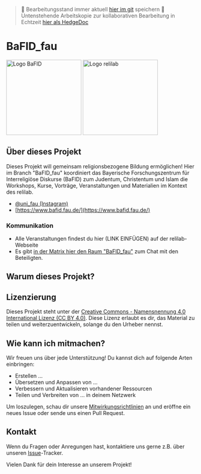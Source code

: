 > :floppy_disk:   Bearbeitungsstand immer aktuell [hier im git](https://git.rpi-virtuell.de/Comenius-Institut/BaFID) speichern
> :memo: Untenstehende Arbeitskopie zur kollaborativen Bearbeitung in Echtzeit [hier als HedgeDoc](https://pad.gwdg.de/SEJfLbNMTDaya_ySdM3nmA?both)

# BaFID_fau
<img src="https://www.bafid.fau.de/files/2020/11/cropped-bafid_logo_rz.jpg" alt="Logo BaFID" width="200"/>
<img src="https://relilab.org/wp-content/uploads/2021/02/reliLab.jpeg" alt="Logo relilab" width="200"/>


## Über dieses Projekt
Dieses Projekt will gemeinsam religionsbezogene Bildung ermöglichen!
Hier im Branch "BaFID_fau" koordiniert das Bayerische Forschungszentrum für Interreligiöse Diskurse (BaFID) zum Judentum, Christentum und Islam die Workshops, Kurse, Vorträge, Veranstaltungen und Materialien im Kontext des relilab.
- [@uni_fau (Instagram)](https://www.instagram.com/bafid_fau/)
- [https://www.bafid.fau.de/](https://www.bafid.fau.de/)
### Kommunikation
- Alle Veranstaltungen findest du hier (LINK EINFÜGEN) auf der relilab-Webseite
- Es gibt [in der Matrix hier den Raum "BaFID_fau"](https://matrix.to/#/#interreligioeus:rpi-virtuell.de) zum Chat mit den Beteiligten.

## Warum dieses Projekt?

## Lizenzierung
Dieses Projekt steht unter der [Creative Commons - Namensnennung 4.0 International Lizenz (CC BY 4.0)](https://creativecommons.org/licenses/by/4.0/deed.de). Diese Lizenz erlaubt es dir, das Material zu teilen und weiterzuentwickeln, solange du den Urheber nennst.

## Wie kann ich mitmachen?
Wir freuen uns über jede Unterstützung! Du kannst dich auf folgende Arten einbringen:

- Erstellen ...
- Übersetzen und Anpassen von ...
- Verbessern und Aktualisieren vorhandener Ressourcen
- Teilen und Verbreiten von ... in deinem Netzwerk

Um loszulegen, schau dir unsere [Mitwirkungsrichtlinien](contributing.md) an und eröffne ein neues Issue oder sende uns einen Pull Request.

## Kontakt
Wenn du Fragen oder Anregungen hast, kontaktiere uns gerne z.B. über unseren [Issue](https://codeberg.org/Comenius-Institut/relilab/issues)-Tracker.

Vielen Dank für dein Interesse an unserem Projekt!